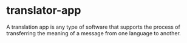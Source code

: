 # translator-app
A translation app is any type of software that supports the process of transferring the meaning of a message from one language to another.
